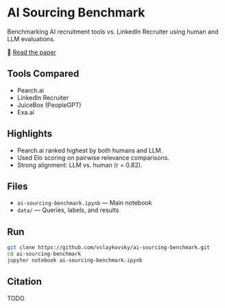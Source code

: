 # AI Sourcing Benchmark

Benchmarking AI recruitment tools vs. LinkedIn Recruiter using human and LLM evaluations.

📄 [Read the paper](https://github.com/vslaykovsky/ai-sourcing-benchmark/blob/master/ai-sourcing-benchmark.pdf)

## Tools Compared
- Pearch.ai
- LinkedIn Recruiter
- JuiceBox (PeopleGPT)
- Exa.ai

## Highlights
- Pearch.ai ranked highest by both humans and LLM.
- Used Elo scoring on pairwise relevance comparisons.
- Strong alignment: LLM vs. human (r = 0.82).

## Files
- `ai-sourcing-benchmark.ipynb` — Main notebook
- `data/` — Queries, labels, and results

## Run
```bash
git clone https://github.com/vslaykovsky/ai-sourcing-benchmark.git
cd ai-sourcing-benchmark
jupyter notebook ai-sourcing-benchmark.ipynb
```

## Citation
TODO
